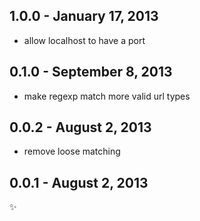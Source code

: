 1.0.0 - January 17, 2013
------------------------
* allow localhost to have a port

0.1.0 - September 8, 2013
-------------------------
* make regexp match more valid url types

0.0.2 - August 2, 2013
----------------------
* remove loose matching

0.0.1 - August 2, 2013
----------------------
:sparkles: